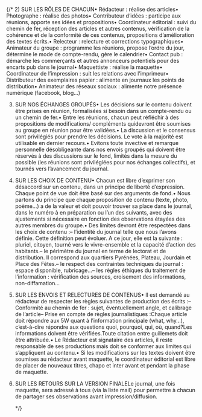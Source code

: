 {/* 2) SUR LES RÔLES DE CHACUN• Rédacteur : réalise des articles• Photographe : réalise des photos• Contributeur d’idées : participe aux réunions, apporte ses idées et propositions• Coordinateur éditorial : suivi du chemin de fer, réception des articles et autres contenus, vérification de la cohérence et de la conformité de ces contenus, propositions d’amélioration des textes écrits.• Relecteur : relecture et corrections typographiques• Animateur du groupe : programme les réunions, propose l’ordre du jour, détermine le mode de compte-rendu, gère le calendrier• Contact pub : démarche les commerçants et autres annonceurs potentiels pour des encarts pub dans le journal• Maquettiste : réalise la maquette• Coordinateur de l’impression : suit les relations avec l’imprimeur• Distributeur des exemplaires papier : alimente en journaux les points de distribution• Animateur des réseaux sociaux : alimente notre présence numérique (facebook, blog…)

3) SUR NOS ÉCHANGES GROUPÉS• Les décisions sur le contenu doivent être prises en réunion, formalisées si besoin dans un compte-rendu ou un chemin de fer.• Entre les réunions, chacun peut réfléchir à des propositions de modifications/ compléments quidevront être soumises au groupe en réunion pour être validées.• La discussion et le consensus sont privilégiés pour prendre les décisions. Le vote à la majorité est utilisable en dernier recours.• Evitons toute invective et remarque personnelle désobligeante dans nos envois groupés qui doivent être réservés à des discussions sur le fond, limités dans la mesure du possible (les réunions sont privilégiées pour nos échanges collectifs), et tournés vers l’avancement du journal.

4) SUR LES CHOIX DE CONTENU• Chacun est libre d’exprimer son désaccord sur un contenu, dans un principe de liberté d’expression. Chaque point de vue doit être basé sur des arguments de fond.• Nous partons du principe que chaque proposition de contenu (texte, photo, poème…) a de la valeur et doit pouvoir trouver sa place dans le journal, dans le numéro à en préparation ou l’un des suivants, avec des ajustements si nécessaire en fonction des observations étayées des autres membres du groupe.• Des limites devront être respectées dans les choix de contenu :– l’identité du journal telle que nous l’avons définie. Cette définition peut évoluer. A ce jour, elle est la suivante : pluriel, citoyen, tourné vers le vivre-ensemble et la capacité d’action des habitants.– le périmètre du journal en terme de lectorat et de distribution. Il correspond aux quartiers Pyrénées, Plateau, Jourdain et Place des Fêtes.– le respect des contraintes techniques du journal : espace disponible, rubricage…– les règles éthiques du traitement de l’information : vérification des sources, croisement des informations, non-diffamation…

5) SUR LES ENVOIS ET RELECTURES DE CONTENUS• Il est demandé au rédacteur de respecter les règles suivantes de production des écrits :– Conformité au chemin de fer : sujet, éventuellement angle, et calibrage de l’article– Prise en compte de règles journalistiques :Chaque article doit répondre aux 5W quant à l’information principale (what, why…), c’est-à-dire répondre aux questions quoi, pourquoi, qui, où, quand?Les informations doivent être vérifiées.Toute citation entre guillemets doit être attribuée.• Le Rédacteur est signataire des articles, il reste responsable de ses productions mais doit se conformer aux limites qui s’appliquent au contenu.• Si les modifications sur les textes doivent être soumises au rédacteur avant maquette, le coordinateur éditorial est libre de placer de nouveaux titres, chapo et inter avant et pendant la phase de maquette.

6) SUR LES RETOURS SUR LA VERSION FINALELe journal, une fois maquette, sera adressé à tous (via la liste mail) pour permettre à chacun de partager ses observations avant impression/diffusion.</li> */}
